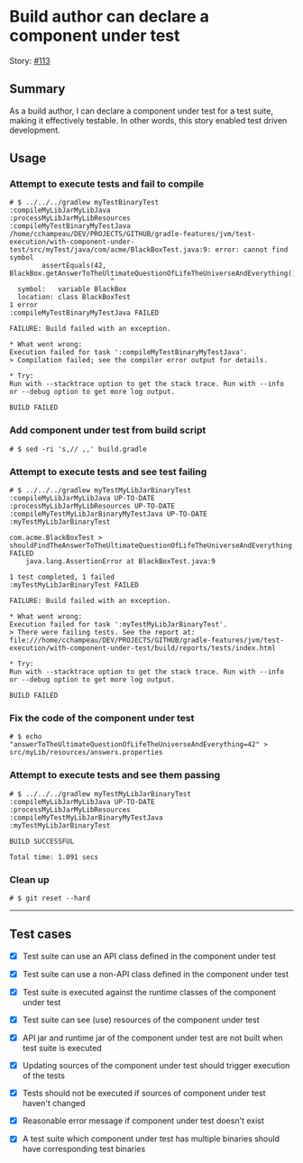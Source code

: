 # Build author can declare a component under test

Story: [#113](https://github.com/gradle/langos/issues/113)

## Summary
As a build author, I can declare a component under test for a test suite, making it effectively testable. In other words, this story enabled test driven development.

## Usage

### Attempt to execute tests and fail to compile

    # $ ../../../gradlew myTestBinaryTest
    :compileMyLibJarMyLibJava
    :processMyLibJarMyLibResources
    :compileMyTestBinaryMyTestJava
    /home/cchampeau/DEV/PROJECTS/GITHUB/gradle-features/jvm/test-execution/with-component-under-test/src/myTest/java/com/acme/BlackBoxTest.java:9: error: cannot find symbol
            assertEquals(42, BlackBox.getAnswerToTheUltimateQuestionOfLifeTheUniverseAndEverything());
                             ^
      symbol:   variable BlackBox
      location: class BlackBoxTest
    1 error
    :compileMyTestBinaryMyTestJava FAILED

    FAILURE: Build failed with an exception.

    * What went wrong:
    Execution failed for task ':compileMyTestBinaryMyTestJava'.
    > Compilation failed; see the compiler error output for details.

    * Try:
    Run with --stacktrace option to get the stack trace. Run with --info or --debug option to get more log output.

    BUILD FAILED

### Add component under test from build script

    # $ sed -ri 's,// ,,' build.gradle

### Attempt to execute tests and see test failing

    # $ ../../../gradlew myTestMyLibJarBinaryTest
    :compileMyLibJarMyLibJava UP-TO-DATE
    :processMyLibJarMyLibResources UP-TO-DATE
    :compileMyTestMyLibJarBinaryMyTestJava UP-TO-DATE
    :myTestMyLibJarBinaryTest

    com.acme.BlackBoxTest > shouldFindTheAnswerToTheUltimateQuestionOfLifeTheUniverseAndEverything FAILED
        java.lang.AssertionError at BlackBoxTest.java:9

    1 test completed, 1 failed
    :myTestMyLibJarBinaryTest FAILED

    FAILURE: Build failed with an exception.

    * What went wrong:
    Execution failed for task ':myTestMyLibJarBinaryTest'.
    > There were failing tests. See the report at: file:///home/cchampeau/DEV/PROJECTS/GITHUB/gradle-features/jvm/test-execution/with-component-under-test/build/reports/tests/index.html

    * Try:
    Run with --stacktrace option to get the stack trace. Run with --info or --debug option to get more log output.

    BUILD FAILED

### Fix the code of the component under test

    # $ echo "answerToTheUltimateQuestionOfLifeTheUniverseAndEverything=42" > src/myLib/resources/answers.properties

### Attempt to execute tests and see them passing

    # $ ../../../gradlew myTestMyLibJarBinaryTest
    :compileMyLibJarMyLibJava UP-TO-DATE
    :processMyLibJarMyLibResources
    :compileMyTestMyLibJarBinaryMyTestJava
    :myTestMyLibJarBinaryTest

    BUILD SUCCESSFUL

    Total time: 1.091 secs

### Clean up

    # $ git reset --hard

----

## Test cases

 - [x] Test suite can use an API class defined in the component under test
 - [x] Test suite can use a non-API class defined in the component under test
 - [x] Test suite is executed against the runtime classes of the component under test
 - [x] Test suite can see (use) resources of the component under test
 - [x] API jar and runtime jar of the component under test are not built when test suite is executed
 - [x] Updating sources of the component under test should trigger execution of the tests
 - [x] Tests should not be executed if sources of component under test haven't changed
 - [x] Reasonable error message if component under test doesn't exist
 - [x] A test suite which component under test has multiple binaries should have corresponding test binaries

